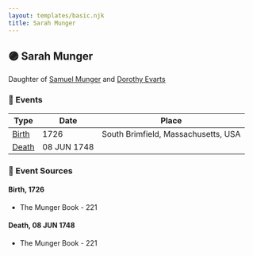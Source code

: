 ```yaml
---
layout: templates/basic.njk
title: Sarah Munger
---
```

## 🟣 Sarah Munger

Daughter of [Samuel Munger](/people/6/64239804) and [Dorothy Evarts](/people/5/59501816)

### 📆 Events

Type | Date | Place
------ | ------ | ------
[Birth](#event-ba618d43-a3e8-44a3-8245-8a37ea8a35f9) | 1726 | South Brimfield, Massachusetts, USA
[Death](#event-cfc87853-d794-4167-92bd-d9c1a0f9c9d6) | 08 JUN 1748 |

### 📰 Event Sources

#### <a id="event-ba618d43-a3e8-44a3-8245-8a37ea8a35f9"></a> Birth, 1726
* The Munger Book  - 221

#### <a id="event-cfc87853-d794-4167-92bd-d9c1a0f9c9d6"></a> Death, 08 JUN 1748
* The Munger Book  - 221